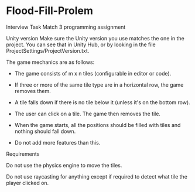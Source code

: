 # Flood-Fill-Prolem
Interview Task
Match 3 programming assignment

Unity version
Make sure the Unity version you use matches the one in the project. You can see that in Unity Hub, or by looking in the file ProjectSettings/ProjectVersion.txt.

The game mechanics are as follows:

- The game consists of m x n tiles (configurable in editor or code).

- If three or more of the same tile type are in a horizontal row, the game removes them.

- A tile falls down if there is no tile below it (unless it's on the bottom row).

- The user can click on a tile. The game then removes the tile.

- When the game starts, all the positions should be filled with tiles and nothing should fall down.

- Do not add more features than this.

Requirements

Do not use the physics engine to move the tiles.

Do not use raycasting for anything except if required to detect what tile the player clicked on.
